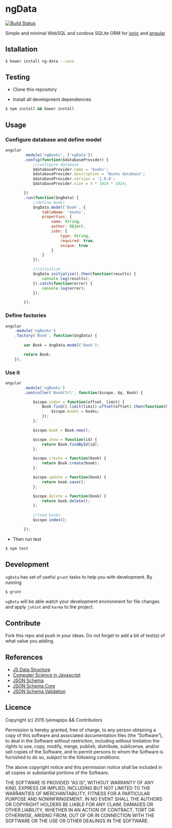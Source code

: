 ngData
======
[![Build Status](https://travis-ci.org/lykmapipo/ngData.svg?branch=master)](https://travis-ci.org/lykmapipo/ngData)

Simple and minimal WebSQL and cordova SQLite ORM for [ionic](https://github.com/driftyco/ionic) and [angular](https://github.com/angular/angular)

## Istallation
```sh
$ bower install ng-data --save
```

## Testing

* Clone this repository

* Install all development dependencies
```sh
$ npm install && bower install
```

## Usage

### Configure database and define model
```js
angular
        .module('ngBooks', ['ngData'])
        .config(function($databaseProvider) {
            //configure database
            $databaseProvider.name = 'books';
            $databaseProvider.description = 'Books database';
            $databaseProvider.version = '1.0.0';
            $databaseProvider.size = 4 * 1024 * 1024;

        })
        .run(function($ngData) {
            //define model
            $ngData.model('Book', {
                tableName: 'books',
                properties: {
                    name: String,
                    author: Object,
                    isbn: {
                        type: String,
                        required: true,
                        unique: true
                    }
                }
            });

            //initialize 
            $ngData.initialize().then(function(results) {
                console.log(results);
            }).catch(function(error) {
                console.log(error);
            });

        });
```

### Define factories
```js
angular
    .module('ngBooks')
    .factory('Book', function($ngData) {
        
        var Book = $ngData.model('Book');

        return Book;
    });
```

### Use it
```js
angular
        .module('ngBooks')
        .controller('BookCtrl', function($scope, $q, Book) {

            $scope.index = function(offset, limit) {
                Book.find().limit(limit).offset(offset).then(function(books) {
                    $scope.books = books;
                });
            };

            $scope.book = Book.new();

            $scope.show = function(id) {
                return Book.findById(id);
            };

            $scope.create = function(book) {
                return Book.create(book);
            };

            $scope.update = function(book) {
                return book.save();
            };

            $scope.delete = function(book) {
                return book.delete();
            };
           
            //load books
            $scope.index();

        });
```

* Then run test
```sh
$ npm test
```

## Development
`ngData` has set of useful `grunt` tasks to help you with development. By running
```sh
$ grunt
```
`ngData` will be able watch your development environment for file changes and apply `jshint` and `karma` to the project.

## Contribute
Fork this repo and push in your ideas. Do not forget to add a bit of test(s) of what value you adding.

## References
- [JS Data Structure](https://developer.mozilla.org/en-US/docs/Web/JavaScript/Data_structures)
- [Computer Science in Javascript](https://github.com/nzakas/computer-science-in-javascript/)
- [JSON Schema](http://json-schema.org/)
- [JSON Schema Core](http://json-schema.org/latest/json-schema-core.html)
- [JSON Schema Validation](http://json-schema.org/latest/json-schema-validation.html)

## Licence

Copyright (c) 2015 lykmapipo && Contributors

Permission is hereby granted, free of charge, to any person obtaining a copy of this software and associated documentation files (the “Software”), to deal in the Software without restriction, including without limitation the rights to use, copy, modify, merge, publish, distribute, sublicense, and/or sell copies of the Software, and to permit persons to whom the Software is furnished to do so, subject to the following conditions:

The above copyright notice and this permission notice shall be included in all copies or substantial portions of the Software.

THE SOFTWARE IS PROVIDED “AS IS”, WITHOUT WARRANTY OF ANY KIND, EXPRESS OR IMPLIED, INCLUDING BUT NOT LIMITED TO THE WARRANTIES OF MERCHANTABILITY, FITNESS FOR A PARTICULAR PURPOSE AND NONINFRINGEMENT. IN NO EVENT SHALL THE AUTHORS OR COPYRIGHT HOLDERS BE LIABLE FOR ANY CLAIM, DAMAGES OR OTHER LIABILITY, WHETHER IN AN ACTION OF CONTRACT, TORT OR OTHERWISE, ARISING FROM, OUT OF OR IN CONNECTION WITH THE SOFTWARE OR THE USE OR OTHER DEALINGS IN THE SOFTWARE.
